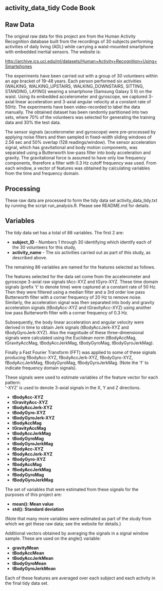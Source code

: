 activity_data_tidy Code Book
---

## Raw Data

The original raw data for this project are from the Human Activity Recognition database built from the recordings of 30 subjects performing activities of daily living (ADL) while carrying a waist-mounted smartphone with embedded inertial sensors. The website is:

http://archive.ics.uci.edu/ml/datasets/Human+Activity+Recognition+Using+Smartphones

The experiments have been carried out with a group of 30 volunteers within an age bracket of 19-48 years. Each person performed six activities (WALKING, WALKING_UPSTAIRS, WALKING_DOWNSTAIRS, SITTING, STANDING, LAYING) wearing a smartphone (Samsung Galaxy S II) on the waist. Using its embedded accelerometer and gyroscope, we captured 3-axial linear acceleration and 3-axial angular velocity at a constant rate of 50Hz. The experiments have been video-recorded to label the data manually. The obtained dataset has been randomly partitioned into two sets, where 70% of the volunteers was selected for generating the training data and 30% the test data.

The sensor signals (accelerometer and gyroscope) were pre-processed by applying noise filters and then sampled in fixed-width sliding windows of 2.56 sec and 50% overlap (128 readings/window). The sensor acceleration signal, which has gravitational and body motion components, was separated using a Butterworth low-pass filter into body acceleration and gravity. The gravitational force is assumed to have only low frequency components, therefore a filter with 0.3 Hz cutoff frequency was used. From each window, a vector of features was obtained by calculating variables from the time and frequency domain. 

## Processing

These raw data are processed to form the tidy data set activity_data_tidy.txt by running the script run_analysis.R. Please see README.md for details.

## Variables

The tidy data set has a total of 88 variables. The first 2 are:

  * **subject_ID** - Numbers 1 through 30 identifying which identify each of the 30 volunteers for this study,
  * **activity_name** - The six activities carried out as part of this study, as described above.
  
The remaining 86 variables are named for the features selected as follows.

The features selected for the data set come from the accelerometer and gyroscope 3-axial raw signals tAcc-XYZ and tGyro-XYZ. These time domain signals (prefix 't' to denote time) were captured at a constant rate of 50 Hz. Then they were filtered using a median filter and a 3rd order low pass Butterworth filter with a corner frequency of 20 Hz to remove noise. Similarly, the acceleration signal was then separated into body and gravity acceleration signals (tBodyAcc-XYZ and tGravityAcc-XYZ) using another low pass Butterworth filter with a corner frequency of 0.3 Hz. 

Subsequently, the body linear acceleration and angular velocity were derived in time to obtain Jerk signals (tBodyAccJerk-XYZ and tBodyGyroJerk-XYZ). Also the magnitude of these three-dimensional signals were calculated using the Euclidean norm (tBodyAccMag, tGravityAccMag, tBodyAccJerkMag, tBodyGyroMag, tBodyGyroJerkMag). 

Finally a Fast Fourier Transform (FFT) was applied to some of these signals producing fBodyAcc-XYZ, fBodyAccJerk-XYZ, fBodyGyro-XYZ, fBodyAccJerkMag, fBodyGyroMag, fBodyGyroJerkMag. (Note the 'f' to indicate frequency domain signals). 

These signals were used to estimate variables of the feature vector for each pattern:  
'-XYZ' is used to denote 3-axial signals in the X, Y and Z directions.

  * **tBodyAcc-XYZ**
  * **tGravityAcc-XYZ**
  * **tBodyAccJerk-XYZ**
  * **tBodyGyro-XYZ**
  * **tBodyGyroJerk-XYZ**
  * **tBodyAccMag**
  * **tGravityAccMag**
  * **tBodyAccJerkMag**
  * **tBodyGyroMag**
  * **tBodyGyroJerkMag**
  * **fBodyAcc-XYZ**
  * **fBodyAccJerk-XYZ**
  * **fBodyGyro-XYZ**
  * **fBodyAccMag**
  * **fBodyAccJerkMag**
  * **fBodyGyroMag**
  * **fBodyGyroJerkMag**

The set of variables that were estimated from these signals for the purposes of this project are: 

  * **mean(): Mean value**
  * **std(): Standard deviation**

(Note that many more variables were estimated as part of the study from which we get these raw data; see the website for details.)

Additional vectors obtained by averaging the signals in a signal window sample. These are used on the angle() variable:

  * **gravityMean**
  * **tBodyAccMean**
  * **tBodyAccJerkMean**
  * **tBodyGyroMean**
  * **tBodyGyroJerkMean**

Each of these features are averaged over each subject and each activity in the final tidy data set.


